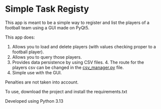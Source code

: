 # Simple Task Registy
This app is meant to be a simple way to register and list the players of a football team using a GUI made on PyQt5. 

This app does:
1. Allows you to load and delete players (with values checking proper to a football player).
2. Allows you to query those players.
3. Provides data persistence by using CSV files.
   4. The route for the players csv can be changed in the [csv_manager.py](utils/csv_manager.py) file.
4. Simple use with the GUI. 

Penalties are not taken into account.

To use, download the project and install the requirements.txt

Developed using Python 3.13

